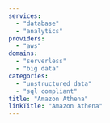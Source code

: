```yaml
---
services: 
  - "database"
  - "analytics"
providers:
  - "aws"
domains:
  - "serverless"
  - "big data"
categories:
  - "unstructured data"
  - "sql compliant"
title: "Amazon Athena"
linkTitle: "Amazon Athena"
---
```

